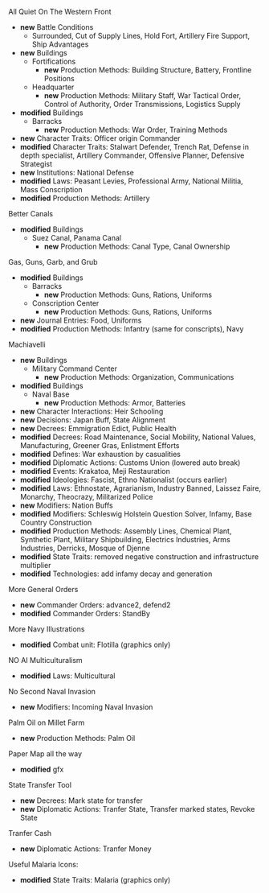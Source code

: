 All Quiet On The Western Front
  - **new** Battle Conditions
    - Surrounded, Cut of Supply Lines, Hold Fort, Artillery Fire Support, Ship Advantages
  - **new** Buildings
    - Fortifications
      - **new** Production Methods: Building Structure, Battery, Frontline Positions
    - Headquarter
      - **new** Production Methods: Military Staff, War Tactical Order, Control of Authority, Order Transmissions, Logistics Supply
  - **modified** Buildings
    - Barracks
      - **new** Production Methods: War Order, Training Methods
  - **new** Character Traits: Officer origin Commander
  - **modified** Character Traits: Stalwart Defender, Trench Rat, Defense in depth specialist, Artillery Commander, Offensive Planner, Defensive Strategist
  - **new** Institutions: National Defense
  - **modified** Laws: Peasant Levies, Professional Army, National Militia, Mass Conscription
  - **modified** Production Methods: Artillery

Better Canals
  - **modified** Buildings
    - Suez Canal, Panama Canal
      - **new** Production Methods: Canal Type, Canal Ownership

Gas, Guns, Garb, and Grub
  - **modified** Buildings
    - Barracks
      - **new** Production Methods: Guns, Rations, Uniforms
    - Conscription Center
      - **new** Production Methods: Guns, Rations, Uniforms
  - **new** Journal Entries: Food, Uniforms
  - **modified** Production Methods: Infantry (same for conscripts), Navy

Machiavelli
  - **new** Buildings
    - Military Command Center
      - **new** Production Methods: Organization, Communications
  - **modified** Buildings
    - Naval Base
      - **new** Production Methods: Armor, Batteries
  - **new** Character Interactions: Heir Schooling
  - **new** Decisions: Japan Buff, State Alignment
  - **new** Decrees: Emmigration Edict, Public Health
  - **modified** Decrees: Road Maintenance, Social Mobility, National Values, Manufacturing, Greener Gras, Enlistment Efforts
  - **modified** Defines: War exhaustion by casualities
  - **modified** Diplomatic Actions: Customs Union (lowered auto break)
  - **modified** Events: Krakatoa, Meji Restauration
  - **modified** Ideologies: Fascist, Ethno Nationalist (occurs earlier)
  - **modified** Laws: Ethnostate, Agrarianism, Industry Banned, Laissez Faire, Monarchy, Theocrazy, Militarized Police
  - **new** Modifiers: Nation Buffs
  - **modified** Modifiers: Schleswig Holstein Question Solver, Infamy, Base Country Construction
  - **modified** Production Methods: Assembly Lines, Chemical Plant, Synthetic Plant, Military Shipbuilding, Electrics Industries, Arms Industries, Derricks, Mosque of Djenne
  - **modified** State Traits: removed negative construction and infrastructure multiplier
  - **modified** Technologies: add infamy decay and generation

More General Orders
  - **new** Commander Orders: advance2, defend2
  - **modified** Commander Orders: StandBy

More Navy Illustrations
  - **modified** Combat unit: Flotilla (graphics only)

NO AI Multiculturalism
  - **modified** Laws: Multicultural

No Second Naval Invasion
  - **new** Modifiers: Incoming Naval Invasion

Palm Oil on Millet Farm
  - **new** Production Methods: Palm Oil

Paper Map all the way
  - **modified** gfx

State Transfer Tool
  - **new** Decrees: Mark state for transfer
  - **new** Diplomatic Actions: Tranfer State, Transfer marked states, Revoke State
 
Tranfer Cash
  - **new** Diplomatic Actions: Tranfer Money

Useful Malaria Icons:
  - **modified** State Traits: Malaria (graphics only)